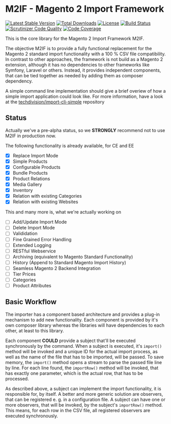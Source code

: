 # M2IF - Magento 2 Import Framework

[![Latest Stable Version](https://img.shields.io/packagist/v/techdivision/import.svg?style=flat-square)](https://packagist.org/packages/techdivision/import) 
 [![Total Downloads](https://img.shields.io/packagist/dt/techdivision/import.svg?style=flat-square)](https://packagist.org/packages/techdivision/import)
 [![License](https://img.shields.io/packagist/l/techdivision/import.svg?style=flat-square)](https://packagist.org/packages/techdivision/import)
 [![Build Status](https://img.shields.io/travis/techdivision/import/master.svg?style=flat-square)](http://travis-ci.org/techdivision/import)
 [![Scrutinizer Code Quality](https://img.shields.io/scrutinizer/g/techdivision/import/master.svg?style=flat-square)](https://scrutinizer-ci.com/g/techdivision/import/?branch=master) [![Code Coverage](https://img.shields.io/scrutinizer/coverage/g/techdivision/import/master.svg?style=flat-square)](https://scrutinizer-ci.com/g/techdivision/import/?branch=master)

This is the core library for the Magento 2 Import Framework M2IF.

The objective M2IF is to provide a fully functional replacement for the Magento 2 standard import functionality
with a 100 % CSV file compatibility. In contrast to other approaches, the framework is not build as a Magento 2
extension, although it has no dependencies to other frameworks like Symfony, Laravel or others. Instead, it 
provides independent components, that can be tied together as needed by adding them as composer dependency.

A simple command line implementation should give a brief overiew of how a simple import application could look
like. For more information, have a look at the [techdivision/import-cli-simple](https://github.com/techdivision/import-cli-simple) 
repository

## Status

Actually we've a pre-alpha status, so we **STRONGLY** recommend not to use M2IF in production now.

The following functionality is already available, for CE and EE

- [x] Replace Import Mode
- [x] Simple Products
- [x] Configurable Products
- [x] Bundle Products
- [x] Product Relations
- [x] Media Gallery
- [x] Inventory
- [x] Relation with existing Categories
- [x] Relation with existing Websites

This and many more is, what we're actually working on

- [ ] Add/Update Import Mode
- [ ] Delete Import Mode
- [ ] Valididation
- [ ] Fine Grained Error Handling
- [ ] Extended Logging
- [ ] RESTful Webservice
- [ ] Archiving (equivalent to Magento Standard Functionality)
- [ ] History (Append to Standard Magento Import History)
- [ ] Seamless Magento 2 Backend Integration
- [ ] Tier Prices
- [ ] Categories
- [ ] Product Attributes

## Basic Workflow

The importer has a component based architecture and provides a plug-in mechanism to add new functionality.
Each component is provided by it's own composer library whereas the libraries will have dependencies to each
other, at least to this library.

Each component **COULD** provide a subject that'll be executed synchronously by the command. When a 
subject is executed, it's `import()` method will be invoked and a unique ID for the actual import process, 
as well as the name of the file that has to be imported, will be passed. To save memory, the `import()` 
method opens a stream to parse the passed file line by line. For each line found, the `importRow()` method 
will be invoked, that has exactly one parameter, which is the actual row, that has to be processed.

As described above, a subject can implement the import functionality, it is responsible for, by itself. A 
better and more generic solution are observers, that can be registered e. g. in a configuration file. A 
subject can have one or more observers, that will be invoked, by the subject's `importRow()` method. This 
means, for each row in the CSV file, all registered observers are executed synchronously.